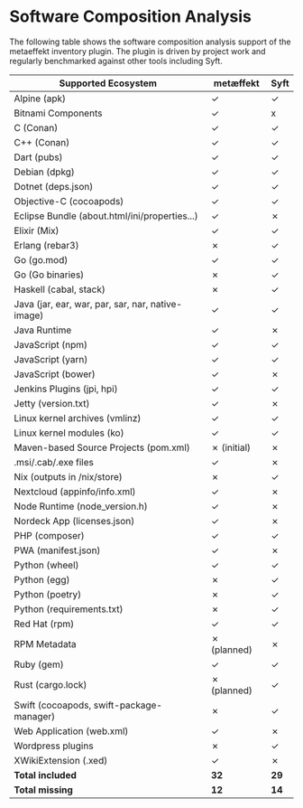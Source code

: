 # Software Composition Analysis

The following table shows the software composition analysis support of the metaeffekt 
inventory plugin. The plugin is driven by project work and regularly benchmarked against 
other tools including Syft.

| Supported Ecosystem                               | metæffekt   | Syft   |
|---------------------------------------------------|-------------|--------|
| Alpine (apk)                                      | ✓           | ✓      |
| Bitnami Components                                | ✓           | x      |
| C (Conan)                                         | ✓           | ✓      |
| C++ (Conan)                                       | ✓           | ✓      |
| Dart (pubs)                                       | ✓           | ✓      |
| Debian (dpkg)                                     | ✓           | ✓      |
| Dotnet (deps.json)                                | ✓           | ✓      |
| Objective-C (cocoapods)                           | ✓           | ✓      |
| Eclipse Bundle (about.html/ini/properties...)     | ✓           | ✗      |
| Elixir (Mix)                                      | ✓           | ✓      |
| Erlang (rebar3)                                   | ✗           | ✓      |
| Go (go.mod)                                       | ✓           | ✓      |
| Go (Go binaries)                                  | ✗           | ✓      |
| Haskell (cabal, stack)                            | ✗           | ✓      |
| Java (jar, ear, war, par, sar, nar, native-image) | ✓           | ✓      |
| Java Runtime                                      | ✓           | ✗      |
| JavaScript (npm)                                  | ✓           | ✓      |
| JavaScript (yarn)                                 | ✓           | ✓      |
| JavaScript (bower)                                | ✓           | ✗      |
| Jenkins Plugins (jpi, hpi)                        | ✓           | ✓      |
| Jetty (version.txt)                               | ✓           | ✗      |
| Linux kernel archives (vmlinz)                    | ✓           | ✓      |
| Linux kernel modules (ko)                         | ✓           | ✓      |
| Maven-based Source Projects (pom.xml)             | ✗ (initial) | ✗      |
| .msi/.cab/.exe files                              | ✓           | ✗      |
| Nix (outputs in /nix/store)                       | ✗           | ✓      |
| Nextcloud (appinfo/info.xml)                      | ✓           | ✗      |
| Node Runtime (node_version.h)                     | ✓           | ✗      |
| Nordeck App (licenses.json)                       | ✓           | ✗      |
| PHP (composer)                                    | ✓           | ✓      |
| PWA (manifest.json)                               | ✓           | ✗      |
| Python (wheel)                                    | ✓           | ✓      |
| Python (egg)                                      | ✗           | ✓      |
| Python (poetry)                                   | ✗           | ✓      |
| Python (requirements.txt)                         | ✗           | ✓      |
| Red Hat (rpm)                                     | ✓           | ✓      |
| RPM Metadata                                      | ✗ (planned) | ✗      |
| Ruby (gem)                                        | ✓           | ✓      |
| Rust (cargo.lock)                                 | ✗ (planned) | ✓      |
| Swift (cocoapods, swift-package-manager)          | ✗           | ✓      |
| Web Application (web.xml)                         | ✓           | ✗      |
| Wordpress plugins                                 | ✗           | ✓      |
| XWikiExtension (.xed)                             | ✓           | ✗      |
| **Total included**                                | **32**      | **29** |
| **Total missing**                                 | **12**      | **14** |